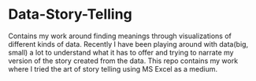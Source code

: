 # Data-Story-Telling
Contains my work around finding meanings through visualizations of different kinds of data.
Recently I have been playing around with data(big, small) a lot to understand what it has to offer and trying to narrate my version of the story created from the data. This repo contains my work where I tried the art of story telling using MS Excel as a medium.
